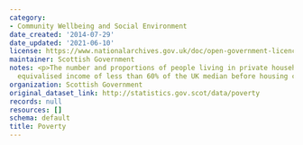 ```yaml
---
category:
- Community Wellbeing and Social Environment
date_created: '2014-07-29'
date_updated: '2021-06-10'
license: https://www.nationalarchives.gov.uk/doc/open-government-licence/version/3/
maintainer: Scottish Government
notes: <p>The number and proportions of people living in private households with an
  equivalised income of less than 60% of the UK median before housing costs.</p>
organization: Scottish Government
original_dataset_link: http://statistics.gov.scot/data/poverty
records: null
resources: []
schema: default
title: Poverty
---
```

